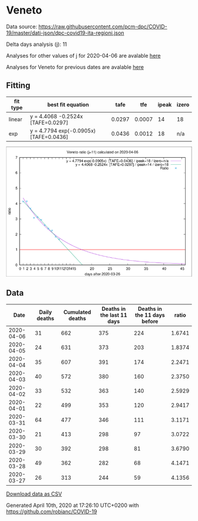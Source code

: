 # Veneto

Data source: https://raw.githubusercontent.com/pcm-dpc/COVID-19/master/dati-json/dpc-covid19-ita-regioni.json

Delta days analysis (j): 11

Analyses for other values of j for 2020-04-06 are avalable [here](../README.md)

Analyses for Veneto for previous dates are avalable [here](../../README.md)

## Fitting 
|fit type|best fit equation|tafe|tfe|ipeak|izero|
|-------|-----|--------|------|---|---|
|linear|y = 4.4068 -0.2524x  [TAFE=0.0297]|0.0297|0.0007|14|18|
|exp|y = 4.7794 exp(-0.0905x)  [TAFE=0.0436]|0.0436|0.0012|18|n/a|

![Plot](COVID-19_veneto_j11_2020-04-06.png)

## Data
|Date|Daily deaths|Cumulated deaths|Deaths in the last 11 days|Deaths in the 11 days before|ratio|
|----|----------|-----------|-------|--------------------|-----|
|2020-04-06|31|662|375|224|1.6741|
|2020-04-05|24|631|373|203|1.8374|
|2020-04-04|35|607|391|174|2.2471|
|2020-04-03|40|572|380|160|2.3750|
|2020-04-02|33|532|363|140|2.5929|
|2020-04-01|22|499|353|120|2.9417|
|2020-03-31|64|477|346|111|3.1171|
|2020-03-30|21|413|298|97|3.0722|
|2020-03-29|30|392|298|81|3.6790|
|2020-03-28|49|362|282|68|4.1471|
|2020-03-27|26|313|244|59|4.1356|

[Download data as CSV](COVID-19_veneto_j11_2020-04-06.csv)

Generated April 10th, 2020 at 17:26:10 UTC+0200 with https://github.com/robianc/COVID-19
